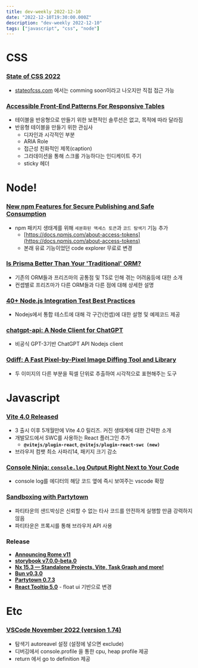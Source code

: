 ```yaml
---
title: dev-weekly 2022-12-10
date: "2022-12-10T19:30:00.000Z"
description: "dev-weekly 2022-12-10"
tags: ["javascript", "css", "node"]
---
```


# CSS

### [State of CSS 2022](https://2022.stateofcss.com/en-US/)

- [stateofcss.com](http://stateofcss.com) 에서는 comming soon이라고 나오지만 직접 접근 가능

### **[Accessible Front-End Patterns For Responsive Tables](https://www.smashingmagazine.com/2022/12/accessible-front-end-patterns-responsive-tables-part1/)**

- 테이블을 반응형으로 만들기 위한 보편적인 솔루션은 없고, 목적에 따라 달라짐
- 반응형 테이블을 만들기 위한 관심사
    - 디자인과 시각적인 부분
    - ARIA Role
    - 접근성 친화적인 제목(caption)
    - 그라데이션을 통해 스크롤 가능하다는 인디케이트 주기
    - sticky 헤더

# Node!

### **[New npm Features for Secure Publishing and Safe Consumption](https://github.blog/2022-12-06-new-npm-features-for-secure-publishing-and-safe-consumption/)**

- npm 패키지 생태계를 위해 `세분화된 액세스 토큰`과 `코드 탐색기` 기능 추가
    - [https://docs.npmjs.com/about-access-tokens](https://docs.npmjs.com/about-access-tokens)
    - 본래 유료 기능이었던 code explorer 무료로 변경

### **[Is Prisma Better Than Your 'Traditional' ORM?](https://practica.dev/blog/is-prisma-better-than-your-traditional-orm/)**

- 기존의 ORM들과 프리즈마의 공통점 및 TS로 인해 겪는 어려움등에 대한 소개
- 컨셉별로 프리즈마가 다른 ORM들과 다른 점에 대해 상세한 설명

### **[40+ Node.js Integration Test Best Practices](https://github.com/testjavascript/nodejs-integration-tests-best-practices)**

- Nodejs에서 통합 테스트에 대해 각 구간(컨셉)에 대한 설명 및 예제코드 제공

### **[chatgpt-api: A Node Client for ChatGPT](https://github.com/transitive-bullshit/chatgpt-api)**

- 비공식 GPT-3기반 ChatGPT API Nodejs client

### **[Odiff: A Fast Pixel-by-Pixel Image Diffing Tool and Library](https://github.com/dmtrKovalenko/odiff)**

- 두 이미지의 다른 부분을 픽셀 단위로 추출하여 시각적으로 표현해주는 도구

# Javascript

### **[Vite 4.0 Released](https://vitejs.dev/blog/announcing-vite4.html)**

- 3 출시 이후 5개월만에 Vite 4.0 릴리즈. 커진 생태계에 대한 간략한 소개
- 개발모드에서 SWC를 사용하는 React 플러그인 추가
    - **`@vitejs/plugin-react`**, **`@vitejs/plugin-react-swc (new)`**
- 브라우저 컴팻 최소 사파리14, 패키지 크기 감소

### **[Console Ninja: `console.log` Output Right Next to Your Code](https://console-ninja.com/)**

- console log를 에디터의 해당 코드 옆에 즉시 보여주는 vscode 확장

### **[Sandboxing with Partytown](https://weston.ruter.net/2022/11/30/sandboxing-with-partytown/)**

- 파티타운의 샌드박싱은 신뢰할 수 없는 타사 코드를 안전하게 실행할 만큼 강력하지 않음
- 파티타운은 프록시를 통해 브라우저 API 사용

### Release

- **[Announcing Rome v11](https://rome.tools/blog/2022/12/06/rome11/)**
- **[storybook v7.0.0-beta.0](https://github.com/storybookjs/storybook/releases/tag/v7.0.0-beta.0)**
- **[Nx 15.3 — Standalone Projects, Vite, Task Graph and more!](https://blog.nrwl.io/nx-15-3-standalone-projects-vite-task-graph-and-more-3ed23f7827ed)**
- **[Bun v0.3.0](https://bun.sh/blog/bun-v0.3.0)**
- **[Partytown 0.7.3](https://github.com/BuilderIO/partytown/releases/tag/v0.7.3)**
- **[React Tooltip 5.0](https://github.com/ReactTooltip/react-tooltip/releases/tag/v5.0.0)** - float ui 기반으로 변경

# Etc

### [**VSCode November 2022 (version 1.74)**](https://code.visualstudio.com/updates/v1_74)

- 탐색기 autoreavel 설정 (설정에 넣으면 exclude)
- 디버깅에서 console.profile 을 통한 cpu, heap profile 제공
- return 에서 go to definition 제공